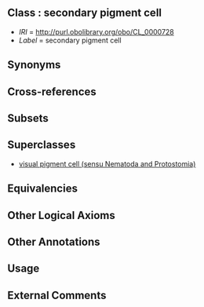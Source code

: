 
## Class : secondary pigment cell

 * *IRI* = http://purl.obolibrary.org/obo/CL_0000728
 * *Label* = secondary pigment cell

## Synonyms


## Cross-references


## Subsets


## Superclasses

 * [visual pigment cell (sensu Nematoda and Protostomia)](../../CL/58/CL_0001658.md)

## Equivalencies


## Other Logical Axioms


## Other Annotations


## Usage


## External Comments

